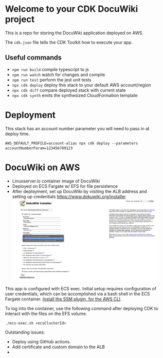 # Welcome to your CDK DocuWiki project

This is a repo for storing the DocuWiki application deployed on AWS. 

The `cdk.json` file tells the CDK Toolkit how to execute your app.

## Useful commands

* `npm run build`   compile typescript to js
* `npm run watch`   watch for changes and compile
* `npm run test`    perform the jest unit tests
* `npx cdk deploy`  deploy this stack to your default AWS account/region
* `npx cdk diff`    compare deployed stack with current state
* `npx cdk synth`   emits the synthesized CloudFormation template

# Deployment
This stack has an account number parameter you will need to pass in at deploy time.

```shell
AWS_DEFAULT_PROFILE=account-alias npx cdk deploy --parameters accountNumberParam=123456789123
```

# DocuWiki on AWS
- Linuxserver.io container image of DocuWiki
- Deployed on ECS Fargate w/ EFS for file persistence
- After deployment, set up DocuWiki by visiting the ALB address and setting up credentials https://www.dokuwiki.org/installer
![install.php.png](install.php.png)

This app is configured with ECS exec. Initial setup requires configuration of user credentials, which can be accomplished
via a bash shell in the ECS Fargate container.  [Install the SSM plugin, for the AWS CLI](https://docs.aws.amazon.com/systems-manager/latest/userguide/session-manager-working-with-install-plugin.html).

To log into the container, use the following command after deploying CDK to interact with the files on the EFS volume.
```
./ecs-exec.sh <ecsClusterId>
```

Outstanding issues:
- Deploy using GitHub actions. 
- Add certificate and custom domain to the ALB
- 